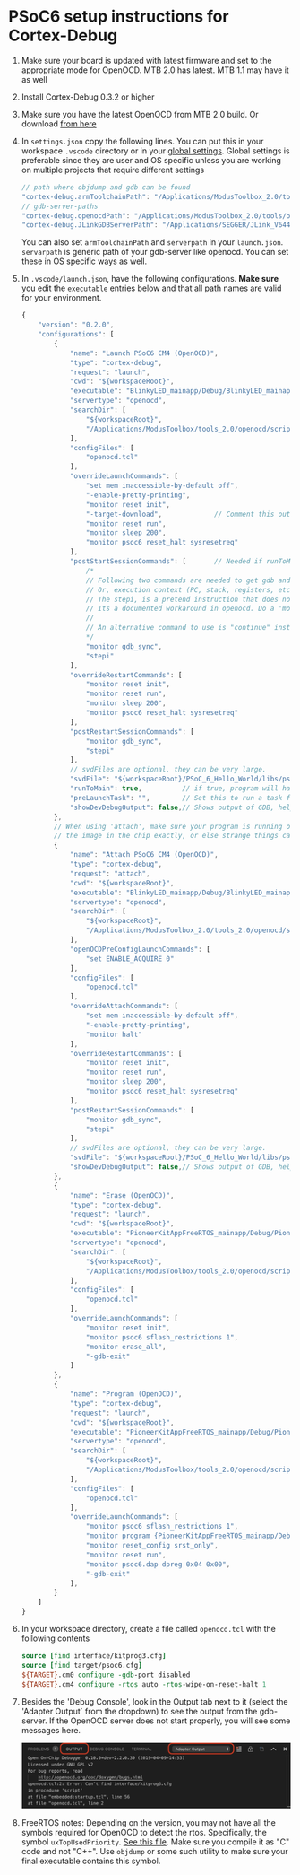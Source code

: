 # PSoC6 setup instructions for Cortex-Debug

1. Make sure your board is updated with latest firmware and set to the appropriate mode for OpenOCD. MTB 2.0 has latest. MTB 1.1 may have it as well
2. Install Cortex-Debug 0.3.2 or higher
3. Make sure you have the latest OpenOCD from MTB 2.0 build. Or download [from here](https://drive.google.com/open?id=1fxMy1w-5lRPW1otD7BurX3ukoxdtVCB_)
4. In `settings.json` copy the following lines. You can put this in your workspace `.vscode` directory or in your [global settings](https://code.visualstudio.com/docs/getstarted/settings#_settings-file-locations). Global settings is preferable since they are user and OS specific unless you are working on multiple projects that require different settings

    ```javascript
    // path where objdump and gdb can be found
    "cortex-debug.armToolchainPath": "/Applications/ModusToolbox_2.0/tools/gcc-7.2.1-1.0/bin/",
    // gdb-server-paths
    "cortex-debug.openocdPath": "/Applications/ModusToolbox_2.0/tools/openocd-2.2/bin/openocd",
    "cortex-debug.JLinkGDBServerPath": "/Applications/SEGGER/JLink_V644a/JLinkGDBServerCLExe",
    ```

    You can also set `armToolchainPath` and `serverpath` in your `launch.json`. `servarpath` is generic path of your gdb-server like openocd. You can set these in OS specific ways as well.

5. In `.vscode/launch.json`, have the following configurations. __Make sure__ you edit the `executable` entries below and that all path names are valid for your environment.

    ```javascript
    {
        "version": "0.2.0",
        "configurations": [
            {
                "name": "Launch PSoC6 CM4 (OpenOCD)",
                "type": "cortex-debug",
                "request": "launch",
                "cwd": "${workspaceRoot}",
                "executable": "BlinkyLED_mainapp/Debug/BlinkyLED_mainapp_final.elf",
                "servertype": "openocd",
                "searchDir": [
                    "${workspaceRoot}",
                    "/Applications/ModusToolbox/tools_2.0/openocd/scripts/",
                ],
                "configFiles": [
                    "openocd.tcl"
                ],
                "overrideLaunchCommands": [
                    "set mem inaccessible-by-default off",
                    "-enable-pretty-printing",
                    "monitor reset init",
                    "-target-download",             // Comment this out if you don't want to reload program
                    "monitor reset run",
                    "monitor sleep 200",
                    "monitor psoc6 reset_halt sysresetreq"
                ],
                "postStartSessionCommands": [       // Needed if runToMain is false
                    /*
                    // Following two commands are needed to get gdb and openocd and HW all in sync.
                    // Or, execution context (PC, stack, registers, etc.) look like they are from before reset.
                    // The stepi, is a pretend instruction that does not actually do a stepi, but MUST be done
                    // Its a documented workaround in openocd. Do a 'monitor help' to see more info
                    //
                    // An alternative command to use is "continue" instead of the following two
                    */
                    "monitor gdb_sync",
                    "stepi"
                ],
                "overrideRestartCommands": [
                    "monitor reset init",
                    "monitor reset run",
                    "monitor sleep 200",
                    "monitor psoc6 reset_halt sysresetreq"
                ],
                "postRestartSessionCommands": [
                    "monitor gdb_sync",
                    "stepi"
                ],
                // svdFiles are optional, they can be very large.
                "svdFile": "${workspaceRoot}/PSoC_6_Hello_World/libs/psoc6pdl/devices/svd/psoc6_01.svd",
                "runToMain": true,          // if true, program will halt at main. Not used for a restart
                "preLaunchTask": "",        // Set this to run a task from tasks.json before starting a debug session
                "showDevDebugOutput": false,// Shows output of GDB, helpful when something is not working right
            },
            // When using 'attach', make sure your program is running on the board and that your executable matches
            // the image in the chip exactly, or else strange things can happen with breakpoint, variables, etc.
            {
                "name": "Attach PSoC6 CM4 (OpenOCD)",
                "type": "cortex-debug",
                "request": "attach",
                "cwd": "${workspaceRoot}",
                "executable": "BlinkyLED_mainapp/Debug/BlinkyLED_mainapp_final.elf",
                "servertype": "openocd",
                "searchDir": [
                    "${workspaceRoot}",
                    "/Applications/ModusToolbox_2.0/tools_2.0/openocd/scripts/",
                ],
                "openOCDPreConfigLaunchCommands": [
                    "set ENABLE_ACQUIRE 0"
                ],
                "configFiles": [
                    "openocd.tcl"
                ],
                "overrideAttachCommands": [
                    "set mem inaccessible-by-default off",
                    "-enable-pretty-printing",
                    "monitor halt"
                ],
                "overrideRestartCommands": [
                    "monitor reset init",
                    "monitor reset run",
                    "monitor sleep 200",
                    "monitor psoc6 reset_halt sysresetreq"
                ],
                "postRestartSessionCommands": [
                    "monitor gdb_sync",
                    "stepi"
                ],
                // svdFiles are optional, they can be very large.
                "svdFile": "${workspaceRoot}/PSoC_6_Hello_World/libs/psoc6pdl/devices/svd/psoc6_01.svd",
                "showDevDebugOutput": false,// Shows output of GDB, helpful when something is not working right
            },
            {
                "name": "Erase (OpenOCD)",
                "type": "cortex-debug",
                "request": "launch",
                "cwd": "${workspaceRoot}",
                "executable": "PioneerKitAppFreeRTOS_mainapp/Debug/PioneerKitAppFreeRTOS_mainapp_final.elf",
                "servertype": "openocd",
                "searchDir": [
                    "${workspaceRoot}",
                    "/Applications/ModusToolbox/tools_2.0/openocd/scripts/",
                ],
                "configFiles": [
                    "openocd.tcl"
                ],
                "overrideLaunchCommands": [
                    "monitor reset init",
                    "monitor psoc6 sflash_restrictions 1",
                    "monitor erase_all",
                    "-gdb-exit"
                ]
            },
            {
                "name": "Program (OpenOCD)",
                "type": "cortex-debug",
                "request": "launch",
                "cwd": "${workspaceRoot}",
                "executable": "PioneerKitAppFreeRTOS_mainapp/Debug/PioneerKitAppFreeRTOS_mainapp_final.elf",
                "servertype": "openocd",
                "searchDir": [
                    "${workspaceRoot}",
                    "/Applications/ModusToolbox/tools_2.0/openocd/scripts/",
                ],
                "configFiles": [
                    "openocd.tcl"
                ],
                "overrideLaunchCommands": [
                    "monitor psoc6 sflash_restrictions 1",
                    "monitor program {PioneerKitAppFreeRTOS_mainapp/Debug/PioneerKitAppFreeRTOS_mainapp_final.elf}",
                    "monitor reset_config srst_only",
                    "monitor reset run",
                    "monitor psoc6.dap dpreg 0x04 0x00",
                    "-gdb-exit"
                ],
            }
        ]
    }
    ```

6. In your workspace directory, create a file called `openocd.tcl` with the following contents

    ```tcl
    source [find interface/kitprog3.cfg]
    source [find target/psoc6.cfg]
    ${TARGET}.cm0 configure -gdb-port disabled
    ${TARGET}.cm4 configure -rtos auto -rtos-wipe-on-reset-halt 1
    ```

7. Besides the 'Debug Console', look in the Output tab next to it (select the 'Adapter Output` from the dropdown) to see the output from the gdb-server. If the OpenOCD server does not start properly, you will see some messages here.

    ![Example error](./images/openocd-error.jpg)

8. FreeRTOS notes: Depending on the version, you may not have all the symbols required for OpenOCD to detect the rtos. Specifically, the symbol `uxTopUsedPriority`. [See this file](https://github.com/gnu-mcu-eclipse/openocd/blob/20b0eca0490fbc4f38f69eed8542cb082b354b03/contrib/rtos-helpers/FreeRTOS-openocd.c#L20). Make sure you compile it as "C" code and not "C++". Use `objdump` or some such utility to make sure your final executable contains this symbol.
